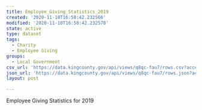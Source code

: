 ```yaml
---
title: Employee_Giving_Statistics_2019
created: '2020-11-10T16:58:42.232566'
modified: '2020-11-10T16:58:42.232578'
state: active
type: dataset
tags:
  - Charity
  - Employee Giving
groups:
  - Local Government
csv_url: 'https://data.kingcounty.gov/api/views/q8qc-fau7/rows.csv?accessType=DOWNLOAD'
json_url: 'https://data.kingcounty.gov/api/views/q8qc-fau7/rows.json?accessType=DOWNLOAD'
layout: post

---
```

Employee Giving Statistics for 2019
